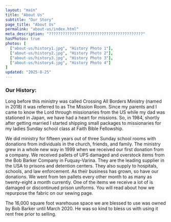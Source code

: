 ```yaml
---
layout: "main"
title: "About Us"
subtitle: "Our Story"
page_title: "About Us"
permalink: "about-us/index.html"
meta_description: "?????????????????????????????????????????"
hasPhotos: true
photos: [
  ["about-us/history1.jpg", "History Photo 1"],
  ["about-us/history2.jpg", "History Photo 2"],
  ["about-us/history3.jpg", "History Photo 3"],
  ["about-us/history4.jpg", "History Photo 4"]
]
updated: "2025-8-25"
---
```





### Our History:
Long before this ministry was called Crossing All Borders Ministry (named in 2018) it was referred to as The Mission Room. Since my parents and I came to know the Lord through missionaries from the US while my dad was stationed in Japan, we have had a heart for missions. So, in 1984, shortly after getting married I started shipping small packages to missionaries for my ladies Sunday school class at Faith Bible Fellowship.

We did ministry for fifteen years out of three Sunday school rooms with donations from individuals in the church, friends, and family. The ministry grew in a whole new way in 1999 when we received our first donation from a company. We received pallets of UPS damaged and overstock items from the Bob Barker Company in Fuquay-Varina. They are the leading supplier in the USA to prisons and detention centers. They also supply to hospitals, schools, and law enforcement. As their business has grown, so have our donations. We went from ten pallets every other month to as many as twenty-eight a month currently. One of the items we receive a lot of is damaged or discontinued prison uniforms. You will read about how we repurpose the fabric on our sewing page.

The 16,000 square foot warehouse space we are blessed to use was owned by Bob Barker until March 2020. He was so kind to bless us with using it rent free prior to selling.